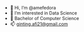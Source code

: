 - 👋 Hi, I’m @amefedora
- 👀 I’m interested in Data Science
- 🌱 Bachelor of Computer Science
- 📫 ginting.afi21@gmail.com

<!---
amefedora/amefedora is a ✨ special ✨ repository because its `README.md` (this file) appears on your GitHub profile.
You can click the Preview link to take a look at your changes.
--->
